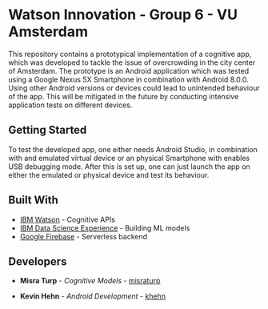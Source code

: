 # Watson Innovation - Group 6 - VU Amsterdam 

This repository contains a prototypical implementation of a cognitive app, which was developed to tackle the issue of overcrowding in the city center of Amsterdam. 
The prototype is an Android application which was tested using a Google Nexus 5X Smartphone in combination with Android 8.0.0. Using other Android versions or devices could lead to unintended behaviour of the app. 
This will be mitigated in the future by conducting intensive application tests on different devices. 

## Getting Started

To test the developed app, one either needs Android Studio, in combination with and emulated virtual device or an physical Smartphone with enables USB debugging mode.
After this is set up, one can just launch the app on either the emulated or physical device and test its behaviour.

## Built With

* [IBM Watson](https://www.ibm.com/watson/) - Cognitive APIs
* [IBM Data Science Experience](https://datascience.ibm.com/) - Building ML models
* [Google Firebase](https://firebase.google.com/) - Serverless backend


## Developers

* **Misra Turp** - *Cognitive Models* - [misraturp](https://github.com/misraturp)

* **Kevin Hehn** - *Android Development* - [khehn](https://github.com/khehn)


